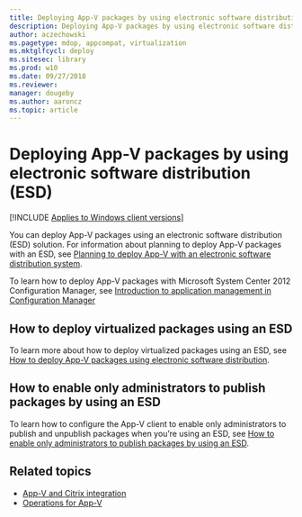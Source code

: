 ```yaml
---
title: Deploying App-V packages by using electronic software distribution (ESD)
description: Deploying App-V packages by using electronic software distribution (ESD)
author: aczechowski
ms.pagetype: mdop, appcompat, virtualization
ms.mktglfcycl: deploy
ms.sitesec: library
ms.prod: w10
ms.date: 09/27/2018
ms.reviewer: 
manager: dougeby
ms.author: aaroncz
ms.topic: article
---
```

# Deploying App-V packages by using electronic software distribution (ESD)

[!INCLUDE [Applies to Windows client versions](../includes/applies-to-windows-client-versions.md)]

You can deploy App-V packages using an electronic software distribution (ESD) solution. For information about planning to deploy App-V packages with an ESD, see [Planning to deploy App-V with an electronic software distribution system](appv-planning-to-deploy-appv-with-electronic-software-distribution-solutions.md).

To learn how to deploy App-V packages with Microsoft System Center 2012 Configuration Manager, see [Introduction to application management in Configuration Manager](/previous-versions/system-center/system-center-2012-R2/gg682125(v=technet.10)#BKMK_Appv)

## How to deploy virtualized packages using an ESD

To learn more about how to deploy virtualized packages using an ESD, see [How to deploy App-V packages using electronic software distribution](appv-deploy-appv-packages-with-electronic-software-distribution-solutions.md).

## How to enable only administrators to publish packages by using an ESD

To learn how to configure the App-V client to enable only administrators to publish and unpublish packages when you’re using an ESD, see [How to enable only administrators to publish packages by using an ESD](appv-enable-administrators-to-publish-packages-with-electronic-software-distribution-solutions.md).

## Related topics

- [App-V and Citrix integration](https://www.microsoft.com/download/details.aspx?id=40885)
- [Operations for App-V](appv-operations.md)
